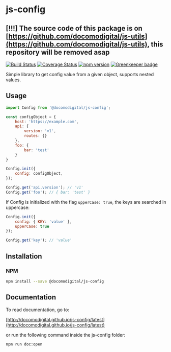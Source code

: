 # js-config

## [!!!] The source code of this package is on [https://github.com/docomodigital/js-utils](https://github.com/docomodigital/js-utils), this repository will be removed asap

[![Build Status](https://travis-ci.com/docomodigital/js-config.svg?branch=master)](https://travis-ci.com/docomodigital/js-config)
[![Coverage Status](https://coveralls.io/repos/github/docomodigital/js-config/badge.svg?branch=master)](https://coveralls.io/github/docomodigital/js-config?branch=master)
[![npm version](https://badge.fury.io/js/%40docomodigital%2Fjs-config.svg)](https://badge.fury.io/js/%40docomodigital%2Fjs-config)
[![Greenkeeper badge](https://badges.greenkeeper.io/docomodigital/js-config.svg)](https://greenkeeper.io/)

Simple library to get config value from a given object, supports nested values.

## Usage
```javascript
import Config from '@docomodigital/js-config';

const configObject = {
    host: 'https://example.com',
    api: {
        version: 'v1',
        routes: {}
    },
    foo: {
        bar: 'test'
    }
}

Config.init({
    config: configObject,
});

Config.get('api.version'); // 'v1'
Config.get('foo'); // { bar: 'test' }
```

If Config is initialized with the flag `upperCase: true`, the keys are searched in uppercase:
```javascript
Config.init({
    config: { KEY: 'value' },
    upperCase: true
});

Config.get('key'); // 'value'
```


## Installation

### NPM
```bash
npm install --save @docomodigital/js-config
```

## Documentation

To read documentation, go to:

[http://docomodigital.github.io/js-config/latest](http://docomodigital.github.io/js-config/latest)

or run the following command inside the js-config folder: 
```bash
npm run doc:open
```
